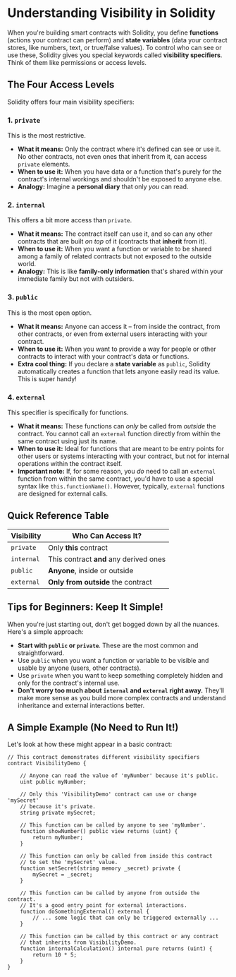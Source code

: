 # Understanding Visibility in Solidity

When you're building smart contracts with Solidity, you define **functions** (actions your contract can perform) and **state variables** (data your contract stores, like numbers, text, or true/false values). To control who can see or use these, Solidity gives you special keywords called **visibility specifiers**. Think of them like permissions or access levels.


## The Four Access Levels

Solidity offers four main visibility specifiers:

### 1\. `private`

This is the most restrictive.

  * **What it means:** Only the contract where it's defined can see or use it. No other contracts, not even ones that inherit from it, can access `private` elements.
  * **When to use it:** When you have data or a function that's purely for the contract's internal workings and shouldn't be exposed to anyone else.
  * **Analogy:** Imagine a **personal diary** that only *you* can read.

### 2\. `internal`

This offers a bit more access than `private`.

  * **What it means:** The contract itself can use it, and so can any other contracts that are built *on top* of it (contracts that **inherit** from it).
  * **When to use it:** When you want a function or variable to be shared among a family of related contracts but not exposed to the outside world.
  * **Analogy:** This is like **family-only information** that's shared within your immediate family but not with outsiders.

### 3\. `public`

This is the most open option.

  * **What it means:** Anyone can access it – from inside the contract, from other contracts, or even from external users interacting with your contract.
  * **When to use it:** When you want to provide a way for people or other contracts to interact with your contract's data or functions.
  * **Extra cool thing:** If you declare a **state variable** as `public`, Solidity automatically creates a function that lets anyone easily read its value. This is super handy\!

### 4\. `external`

This specifier is specifically for functions.

  * **What it means:** These functions can *only* be called from *outside* the contract. You cannot call an `external` function directly from within the same contract using just its name.
  * **When to use it:** Ideal for functions that are meant to be entry points for other users or systems interacting with your contract, but not for internal operations within the contract itself.
  * **Important note:** If, for some reason, you *do* need to call an `external` function from within the same contract, you'd have to use a special syntax like `this.functionName()`. However, typically, `external` functions are designed for external calls.


## Quick Reference Table

| Visibility   | Who Can Access It?                  |
|--------------|-------------------------------------|
| `private`    | Only **this** contract              |
| `internal`   | This contract **and** any derived ones |
| `public`     | **Anyone**, inside or outside       |
| `external`   | **Only from outside** the contract  |


## Tips for Beginners: Keep It Simple\!

When you're just starting out, don't get bogged down by all the nuances. Here's a simple approach:

  * **Start with `public` or `private`**. These are the most common and straightforward.
  * Use `public` when you want a function or variable to be visible and usable by anyone (users, other contracts).
  * Use `private` when you want to keep something completely hidden and only for the contract's internal use.
  * **Don't worry too much about `internal` and `external` right away.** They'll make more sense as you build more complex contracts and understand inheritance and external interactions better.


## A Simple Example (No Need to Run It\!)

Let's look at how these might appear in a basic contract:

```solidity
// This contract demonstrates different visibility specifiers
contract VisibilityDemo {

    // Anyone can read the value of 'myNumber' because it's public.
    uint public myNumber;

    // Only this 'VisibilityDemo' contract can use or change 'mySecret'
    // because it's private.
    string private mySecret;

    // This function can be called by anyone to see 'myNumber'.
    function showNumber() public view returns (uint) {
        return myNumber;
    }

    // This function can only be called from inside this contract
    // to set the 'mySecret' value.
    function setSecret(string memory _secret) private {
        mySecret = _secret;
    }

    // This function can be called by anyone from outside the contract.
    // It's a good entry point for external interactions.
    function doSomethingExternal() external {
        // ... some logic that can only be triggered externally ...
    }

    // This function can be called by this contract or any contract
    // that inherits from VisibilityDemo.
    function internalCalculation() internal pure returns (uint) {
        return 10 * 5;
    }
}
```